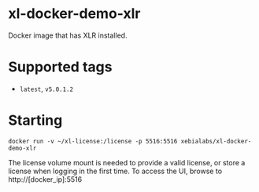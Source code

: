# xl-docker-demo-xlr #

Docker image that has XLR installed.

# Supported tags #

* `latest`, `v5.0.1.2`

# Starting #

```
docker run -v ~/xl-license:/license -p 5516:5516 xebialabs/xl-docker-demo-xlr
```

The license volume mount is needed to provide a valid license, or store a license when logging in the first time. To access the UI, browse to http://[docker_ip]:5516
